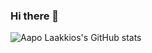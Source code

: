 ### Hi there 👋

![Aapo Laakkios's GitHub stats](https://github-readme-stats-apsiv11.vercel.app/api?username=apsiv11&count_private=true&show_icons=true&theme=vision-friendly-dark)
